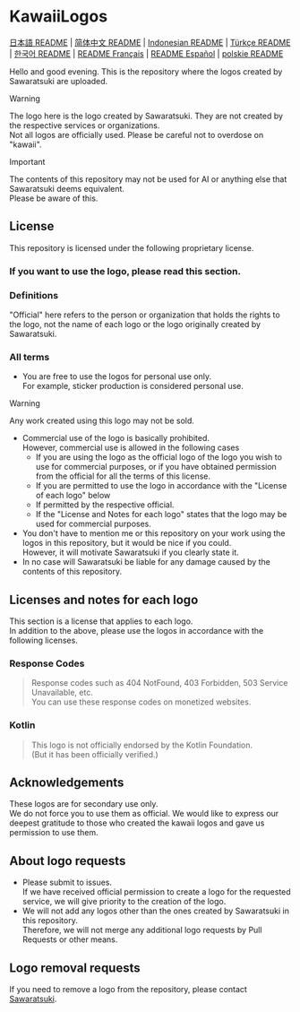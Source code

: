 # KawaiiLogos

[日本語 README](./README.md) | [简体中文 README](/README-zhHans.md) | [Indonesian README](/README-ID.md) | [Türkçe README](/README-tr.md) | [한국어 README](/README-kr.md) | [README Français](/README-fr.md) | [README Español](/README-es.md) | [polskie README](/README-PL.md)

Hello and good evening. This is the repository where the logos created by Sawaratsuki are uploaded.


> [!WARNING]
 The logo here is the logo created by Sawaratsuki. They are not created by the respective services or organizations.  
 Not all logos are officially used.
 Please be careful not to overdose on "kawaii".  

> [!IMPORTANT]
 The contents of this repository may not be used for AI or anything else that Sawaratsuki deems equivalent.  
 Please be aware of this.

## License

This repository is licensed under the following proprietary license.

### If you want to use the logo, please read this section.

### Definitions

"Official" here refers to the person or organization that holds the rights to the logo, not the name of each logo or the logo originally created by Sawaratsuki.

### All terms

- You are free to use the logos for personal use only.  
For example, sticker production is considered personal use.
> [!WARNING]
 Any work created using this logo may not be sold.
- Commercial use of the logo is basically prohibited.  
However, commercial use is allowed in the following cases
  - If you are using the logo as the official logo of the logo you wish to use for commercial purposes, or if you have obtained permission from the official for all the terms of this license.  
  - If you are permitted to use the logo in accordance with the "License of each logo" below
  - If permitted by the respective official.
  - If the "License and Notes for each logo" states that the logo may be used for commercial purposes.
- You don't have to mention me or this repository on your work using the logos in this repository, but it would be nice if you could.  
  However, it will motivate Sawaratsuki if you clearly state it.
- In no case will Sawaratsuki be liable for any damage caused by the contents of this repository.

## Licenses and notes for each logo

This section is a license that applies to each logo.  
In addition to the above, please use the logos in accordance with the following licenses.  

### Response Codes

> Response codes such as 404 NotFound, 403 Forbidden, 503 Service Unavailable, etc.  
You can use these response codes on monetized websites.

### Kotlin

> This logo is not officially endorsed by the Kotlin Foundation.  
(But it has been officially verified.)

## Acknowledgements

These logos are for secondary use only.  
We do not force you to use them as official.
We would like to express our deepest gratitude to those who created the kawaii logos and gave us permission to use them.

## About logo requests

- Please submit to issues.  
If we have received official permission to create a logo for the requested service, we will give priority to the creation of the logo.
- We will not add any logos other than the ones created by Sawaratsuki in this repository.  
  Therefore, we will not merge any additional logo requests by Pull Requests or other means.

## Logo removal requests

If you need to remove a logo from the repository, please contact [Sawaratsuki](https://x.com/sawaratsuki1004).
